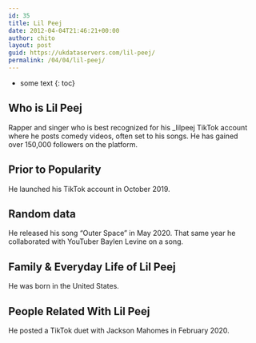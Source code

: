 ```yaml
---
id: 35
title: Lil Peej
date: 2012-04-04T21:46:21+00:00
author: chito
layout: post
guid: https://ukdataservers.com/lil-peej/
permalink: /04/04/lil-peej/
---
```


* some text
{: toc}


## Who is  Lil Peej
                  
                  
                  
Rapper and singer who is best recognized for his _lilpeej TikTok account where he posts comedy videos, often set to his songs. He has gained over 150,000 followers on the platform. 
                  
                
                
                
## Prior to Popularity 
                  
                  
                  
He launched his TikTok account in October 2019. 
                  
                
                
                
## Random data 
                  
                  
                  
He released his song &#8220;Outer Space&#8221; in May 2020. That same year he collaborated with YouTuber Baylen Levine on a song.
                  
                
                
                
## Family & Everyday Life of Lil Peej
                  
                  
                  
He was born in the United States. 
                  
                
                
                
## People Related With  Lil Peej
                  
                  
                  
He posted a TikTok duet with Jackson Mahomes in February 2020. 
                  
                
              
            
          
          
          
    
    
  
